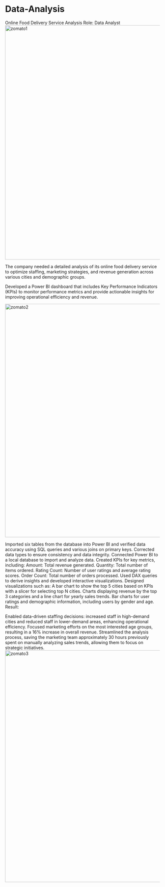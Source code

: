 # Data-Analysis
Online Food Delivery Service Analysis
Role: Data Analyst
<img width="763" alt="zomato1" src="https://github.com/user-attachments/assets/0069c073-63e6-427e-9209-7f30fff67917">

The company needed a detailed analysis of its online food delivery service to optimize staffing, marketing strategies, and revenue generation across various cities and demographic groups.

Developed a Power BI dashboard that includes Key Performance Indicators (KPIs) to monitor performance metrics and provide actionable insights for improving operational efficiency and revenue.


<img width="760" alt="zomato2" src="https://github.com/user-attachments/assets/484b694d-41fe-4b04-8620-1a7807bb6da0">


Imported six tables from the database into Power BI and verified data accuracy using SQL queries and various joins on primary keys.
Corrected data types to ensure consistency and data integrity.
Connected Power BI to a local database to import and analyze data.
Created KPIs for key metrics, including:
Amount: Total revenue generated.
Quantity: Total number of items ordered.
Rating Count: Number of user ratings and average rating scores.
Order Count: Total number of orders processed.
Used DAX queries to derive insights and developed interactive visualizations.
Designed visualizations such as:
A bar chart to show the top 5 cities based on KPIs with a slicer for selecting top N cities.
Charts displaying revenue by the top 3 categories and a line chart for yearly sales trends.
Bar charts for user ratings and demographic information, including users by gender and age.
Result:

Enabled data-driven staffing decisions: increased staff in high-demand cities and reduced staff in lower-demand areas, enhancing operational efficiency.
Focused marketing efforts on the most interested age groups, resulting in a 16% increase in overall revenue.
Streamlined the analysis process, saving the marketing team approximately 30 hours previously spent on manually analyzing sales trends, allowing them to focus on strategic initiatives.
<img width="755" alt="zomato3" src="https://github.com/user-attachments/assets/d100b8c5-e5d0-4159-9d58-9f9f3ed20327">
